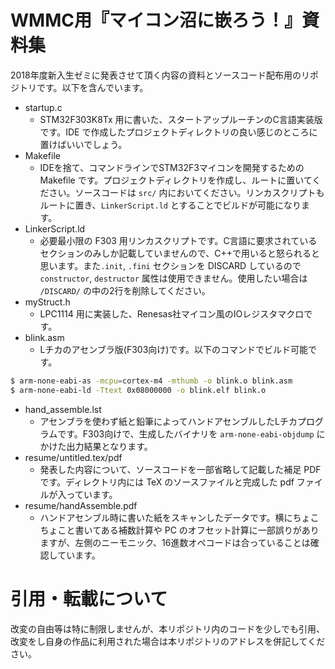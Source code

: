 # WMMC用『マイコン沼に嵌ろう！』資料集
2018年度新入生ゼミに発表させて頂く内容の資料とソースコード配布用のリポジトリです。以下を含んでいます。

- startup.c
    - STM32F303K8Tx 用に書いた、スタートアップルーチンのC言語実装版です。IDE で作成したプロジェクトディレクトリの良い感じのところに置けばいいでしょう。
- Makefile
    - IDEを捨て、コマンドラインでSTM32F3マイコンを開発するための Makefile です。プロジェクトディレクトリを作成し、ルートに置いてください。ソースコードは `src/` 内においてください。リンカスクリプトもルートに置き、`LinkerScript.ld` とすることでビルドが可能になります。
- LinkerScript.ld
    - 必要最小限の F303 用リンカスクリプトです。C言語に要求されているセクションのみしか記載していませんので、C++で用いると怒られると思います。また`.init`, `.fini` セクションを DISCARD しているので `constructor`, `destructor` 属性は使用できません。使用したい場合は `/DISCARD/` の中の2行を削除してください。
- myStruct.h
    - LPC1114 用に実装した、Renesas社マイコン風のIOレジスタマクロです。
- blink.asm
    - Lチカのアセンブラ版(F303向け)です。以下のコマンドでビルド可能です。

```bash
$ arm-none-eabi-as -mcpu=cortex-m4 -mthumb -o blink.o blink.asm
$ arm-none-eabi-ld -Ttext 0x08000000 -o blink.elf blink.o
```

- hand\_assemble.lst
    - アセンブラを使わず紙と鉛筆によってハンドアセンブルしたLチカプログラムです。F303向けで、生成したバイナリを `arm-none-eabi-objdump` にかけた出力結果となります。
- resume/untitled.tex/pdf
    - 発表した内容について、ソースコードを一部省略して記載した補足 PDF です。ディレクトリ内には TeX のソースファイルと完成した pdf ファイルが入っています。
- resume/handAssemble.pdf
    - ハンドアセンブル時に書いた紙をスキャンしたデータです。横にちょこちょこと書いてある補数計算や PC のオフセット計算に一部誤りがありますが、左側のニーモニック、16進数オペコードは合っていることは確認しています。

# 引用・転載について
改変の自由等は特に制限しませんが、本リポジトリ内のコードを少しでも引用、改変をし自身の作品に利用された場合は本リポジトリのアドレスを併記してください。
